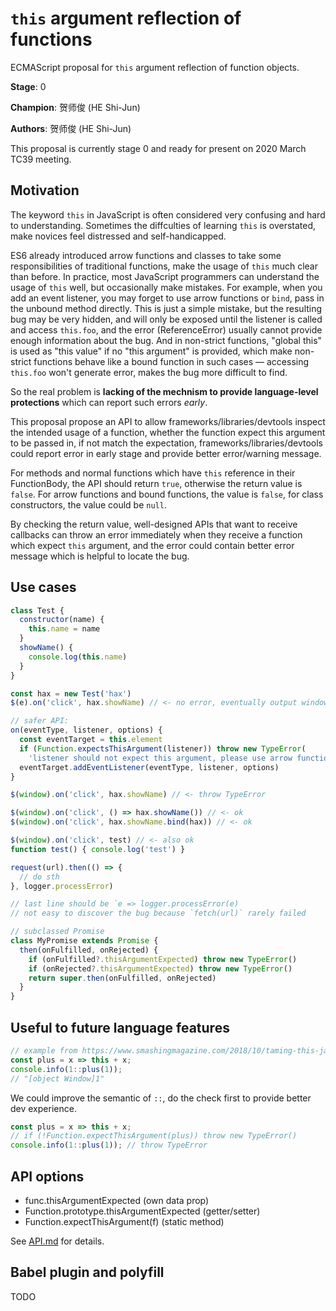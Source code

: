 # `this` argument reflection of functions

ECMAScript proposal for `this` argument reflection of function objects.

**Stage**: 0

**Champion**: 贺师俊 (HE Shi-Jun)

**Authors**: 贺师俊 (HE Shi-Jun)

This proposal is currently stage 0 and ready for present on 2020 March TC39 meeting.

## Motivation

The keyword `this` in JavaScript is often considered very confusing and hard to understanding. Sometimes the diffculties of learning `this` is overstated, make novices feel distressed and self-handicapped.

ES6 already introduced arrow functions and classes to take some responsibilities of traditional functions, make the usage of `this` much clear than before. In practice, most JavaScript programmers can understand the usage of `this` well, but occasionally make mistakes. For example, when you add an event listener, you may forget to use arrow functions or `bind`, pass in the unbound method directly. This is just a simple mistake, but the resulting bug may be very hidden, and will only be exposed until the listener is called and access `this.foo`, and the error (ReferenceError) usually cannot provide enough information about the bug. And in non-strict functions, "global this" is used as "this value" if no "this argument" is provided, which make non-strict functions behave like a bound function in such cases — accessing `this.foo` won't generate error, makes the bug more difficult to find.

So the real problem is **lacking of the mechnism to provide language-level protections** which can report such errors *early*.

This proposal propose an API to allow frameworks/libraries/devtools inspect
the intended usage of a function, whether the function expect this argument to be passed in, if not match the expectation, frameworks/libraries/devtools could report error in early stage and provide better error/warning message.

For methods and normal functions which have `this` reference in their FunctionBody, the API should return `true`, otherwise the return value is `false`. For arrow functions and bound functions, the value is `false`, for class constructors, the value could be `null`.

By checking the return value, well-designed APIs that want to receive callbacks can throw an error immediately when they receive a function which expect `this` argument, and the error could contain better error message which is helpful to locate the bug.

## Use cases

```js
class Test {
  constructor(name) {
    this.name = name
  }
  showName() {
    console.log(this.name)
  }
}

const hax = new Test('hax')
$(e).on('click', hax.showName) // <- no error, eventually output window.name

// safer API:
on(eventType, listener, options) {
  const eventTarget = this.element
  if (Function.expectsThisArgument(listener)) throw new TypeError(
    'listener should not expect this argument, please use arrow function or <function>.bind')
  eventTarget.addEventListener(eventType, listener, options)
}

$(window).on('click', hax.showName) // <- throw TypeError

$(window).on('click', () => hax.showName()) // <- ok
$(window).on('click', hax.showName.bind(hax)) // <- ok

$(window).on('click', test) // <- also ok
function test() { console.log('test') }
```

```js
request(url).then(() => {
  // do sth
}, logger.processError)

// last line should be `e => logger.processError(e)
// not easy to discover the bug because `fetch(url)` rarely failed

// subclassed Promise
class MyPromise extends Promise {
  then(onFulfilled, onRejected) {
    if (onFulfilled?.thisArgumentExpected) throw new TypeError()
    if (onRejected?.thisArgumentExpected) throw new TypeError()
    return super.then(onFulfilled, onRejected)
  }
}
```

## Useful to future language features

```js
// example from https://www.smashingmagazine.com/2018/10/taming-this-javascript-bind-operator/
const plus = x => this + x;
console.info(1::plus(1));
// "[object Window]1"
```

We could improve the semantic of `::`, do the check first to provide better dev experience.
```js
const plus = x => this + x;
// if (!Function.expectThisArgument(plus)) throw new TypeError()
console.info(1::plus(1)); // throw TypeError
```

## API options

- func.thisArgumentExpected (own data prop)
- Function.prototype.thisArgumentExpected (getter/setter)
- Function.expectThisArgument(f) (static method)

See [API.md](API.md) for details.

## Babel plugin and polyfill

TODO
